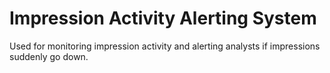# Impression Activity Alerting System

Used for monitoring impression activity and alerting analysts if impressions suddenly go down.
